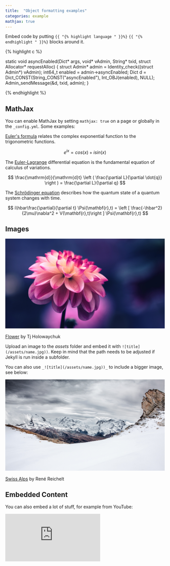 ```yaml
---
title:  "Object formatting examples"
categories: example
mathjax: true
---
```


Embed code by putting `{{ "{% highlight language " }}%}` `{{ "{% endhighlight " }}%}` blocks around it.

{% highlight c %}

static void asyncEnabled(Dict* args, void* vAdmin, String* txid, struct Allocator* requestAlloc)
{
    struct Admin* admin = Identity_check((struct Admin*) vAdmin);
    int64_t enabled = admin->asyncEnabled;
    Dict d = Dict_CONST(String_CONST("asyncEnabled"), Int_OBJ(enabled), NULL);
    Admin_sendMessage(&d, txid, admin);
}

{% endhighlight %}


## MathJax

You can enable MathJax by setting `mathjax: true` on a page or globally in the `_config.yml`. Some examples:

[Euler's formula](https://en.wikipedia.org/wiki/Euler%27s_formula) relates the  complex exponential function to the trigonometric functions.

$$ e^{ix}=cos(x)+isin(x) $$

The [Euler-Lagrange](https://en.wikipedia.org/wiki/Lagrangian_mechanics) differential equation is the fundamental equation of calculus of variations.

$$ \frac{\mathrm{d}}{\mathrm{d}t} \left ( \frac{\partial L}{\partial \dot{q}} \right ) = \frac{\partial L}{\partial q} $$

The [Schrödinger equation](https://en.wikipedia.org/wiki/Schr%C3%B6dinger_equation) describes how the quantum state of a quantum system changes with time.

$$ i\hbar\frac{\partial}{\partial t} \Psi(\mathbf{r},t) = \left [ \frac{-\hbar^2}{2\mu}\nabla^2 + V(\mathbf{r},t)\right ] \Psi(\mathbf{r},t) $$

## Images

![Flower](../assets/flower.jpg)

[Flower](https://unsplash.com/photos/iGrsa9rL11o) by Tj Holowaychuk

Upload an image to the *assets* folder and embed it with `![title](/assets/name.jpg))`. Keep in mind that the path needs to be adjusted if Jekyll is run inside a subfolder.

You can also use `_![title](/assets/name.jpg))_` to include a bigger image, see below:

_![Swiss Alps](../assets/swiss-alps.jpg)_

[Swiss Alps](https://unsplash.com/photos/u0DmxB76uF4) by René Reichelt

## Embedded Content

You can also embed a lot of stuff, for example from YouTube:

<iframe src="https://www.youtube.com/embed?v=_C0A5zX-iqM" frameborder="0" allowfullscreen></iframe>
